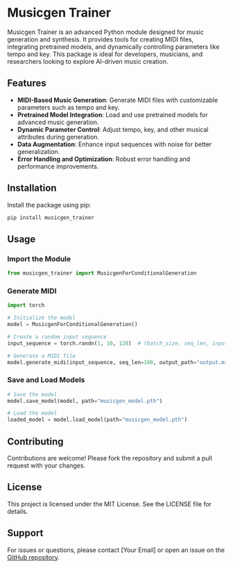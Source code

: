 # Musicgen Trainer

Musicgen Trainer is an advanced Python module designed for music generation and synthesis. It provides tools for creating MIDI files, integrating pretrained models, and dynamically controlling parameters like tempo and key. This package is ideal for developers, musicians, and researchers looking to explore AI-driven music creation.

## Features

- **MIDI-Based Music Generation**: Generate MIDI files with customizable parameters such as tempo and key.
- **Pretrained Model Integration**: Load and use pretrained models for advanced music generation.
- **Dynamic Parameter Control**: Adjust tempo, key, and other musical attributes during generation.
- **Data Augmentation**: Enhance input sequences with noise for better generalization.
- **Error Handling and Optimization**: Robust error handling and performance improvements.

## Installation

Install the package using pip:
```bash
pip install musicgen_trainer
```

## Usage

### Import the Module
```python
from musicgen_trainer import MusicgenForConditionalGeneration
```

### Generate MIDI
```python
import torch

# Initialize the model
model = MusicgenForConditionalGeneration()

# Create a random input sequence
input_sequence = torch.randn(1, 10, 128)  # (batch_size, seq_len, input_dim)

# Generate a MIDI file
model.generate_midi(input_sequence, seq_len=100, output_path="output.mid", tempo=120, key="C")
```

### Save and Load Models
```python
# Save the model
model.save_model(model, path="musicgen_model.pth")

# Load the model
loaded_model = model.load_model(path="musicgen_model.pth")
```

## Contributing

Contributions are welcome! Please fork the repository and submit a pull request with your changes.

## License

This project is licensed under the MIT License. See the LICENSE file for details.

## Support

For issues or questions, please contact [Your Email] or open an issue on the [GitHub repository](https://github.com/yourusername/musicgen_trainer).